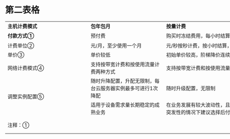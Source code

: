 # 第二表格
<table ="" cellspacg="" idth="10" style="ber-olase:
 collapse;table-layout:fixed;width:791pt;border-spacing: 0px;font-variant-ligatures: normal;
 text-decoration-style: initial;text-decoration-color: initial">  <tbody><tr><td height="24" class="xl66" width="26" style="height:18.0pt;width:100pt"><strong>主机计费模式</strong></td>  <td class="xl66" width="240" style="width:180pt"><strong>包年包月</strong></td>  <td class="xl66" width="548" style="width:250pt"><strong>按量计费</strong></td> </tr> <tr height="33" style="mso-height-source:userset;height:24.75pt">  <td height="33" class="xl67" width="267" style="height:24.75pt;width:200pt"><strong>付款方式①</strong></td>  <td class="xl67" width="240" style="width:180pt">预付费</td><td class="xl67" width="548" style="width:411pt">购买时冻结费用，每小时结算</td> </tr> <tr height="28" style="mso-height-source:userset;height:21.0pt">  <td height="28" class="xl67" width="267" style="height:21.0pt;width:200pt">计费单位②</td><td class="xl67" width="240" style="width:180pt">元/月，至少使用一个月</td><td class="xl67" width="548" style="width:411pt">元/秒按秒计费，按小时结算，随时购买随时释放</td> </tr> <tr height="31" style="mso-height-source:userset;height:23.25pt">  <td height="31" class="xl67" width="267" style="height:23.25pt;width:200pt">单价③</td>  <td class="xl67" width="240" style="width:180pt">单价较低</td>  <td class="xl67" width="548" style="width:411pt">初始单价较高，阶梯降价连续使用15天后，单价基本接近包年包月</td> </tr> <tr height="44" style="height:33.0pt">  <td height="44" class="xl67" width="267" style="height:33.0pt;width:200pt">网络计费模式④</td>  <td class="xl67" width="240" style="width:180pt">支持按带宽计费和按使用流量计费两种方式</td>  <td class="xl67" width="548" style="width:411pt">支持按带宽计费和按使用流量计费两种方式</td> </tr> <tr height="44" style="height:33.0pt">  <td rowspan="2" height="88" class="xl68" width="267" style="height:66.0pt;width:200pt">调整实例配置⑤</td>  <td class="xl67" width="240" style="width:180pt">随时升降配置，升配无限制，每台云服务器实例最多可进行1次降配</td>  <td class="xl67" width="548" style="width:411pt">随时升级配置，无限制</td> </tr> <tr height="44" style="height:33.0pt">  <td height="44" class="xl67" width="240" style="height:33.0pt;width:180pt">适用于设备需求量长期稳定的成熟业务</td><td class="xl67" width="548" style="width:411pt">在业务发展有较大波动性，且无法进行准确预测，或资源使用有临时性和突发性的情况下建议选择后付费</td>
 <tr><td colspan="3" height="55" class="xl65" style="height:41.25pt">注释：①</table>
